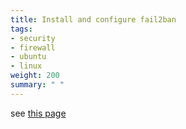 ```yaml
---
title: Install and configure fail2ban
tags:
- security
- firewall
- ubuntu
- linux
weight: 200
summary: " "
---
```


see [this page](/notebook/linux-basics/fail2ban/)
